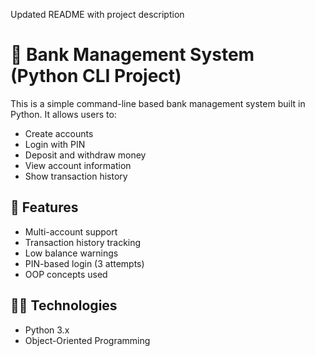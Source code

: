 Updated README with project description
# 🏦 Bank Management System (Python CLI Project)

This is a simple command-line based bank management system built in Python. It allows users to:
- Create accounts
- Login with PIN
- Deposit and withdraw money
- View account information
- Show transaction history

## 📂 Features
- Multi-account support
- Transaction history tracking
- Low balance warnings
- PIN-based login (3 attempts)
- OOP concepts used

## 👩‍💻 Technologies
- Python 3.x
- Object-Oriented Programming


